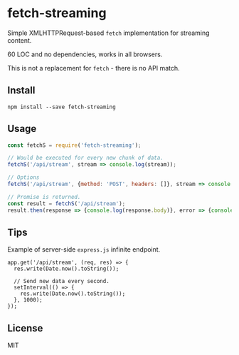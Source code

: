 # fetch-streaming

Simple XMLHTTPRequest-based `fetch` implementation for streaming content.

60 LOC and no dependencies, works in all browsers.

This is not a replacement for `fetch` - there is no API match.

## Install

`npm install --save fetch-streaming`

## Usage

```javascript
const fetchS = require('fetch-streaming');

// Would be executed for every new chunk of data.
fetchS('/api/stream', stream => console.log(stream));

// Options
fetchS('/api/stream', {method: 'POST', headers: []}, stream => console.log(stream));

// Promise is returned.
const result = fetchS('/api/stream');
result.then(response => {console.log(response.body)}, error => {console.error(error)})
```

## Tips

Example of server-side `express.js` infinite endpoint.

```
app.get('/api/stream', (req, res) => {
  res.write(Date.now().toString());

  // Send new data every second.
  setInterval(() => {
    res.write(Date.now().toString());
  }, 1000);
});
```

## License

MIT
